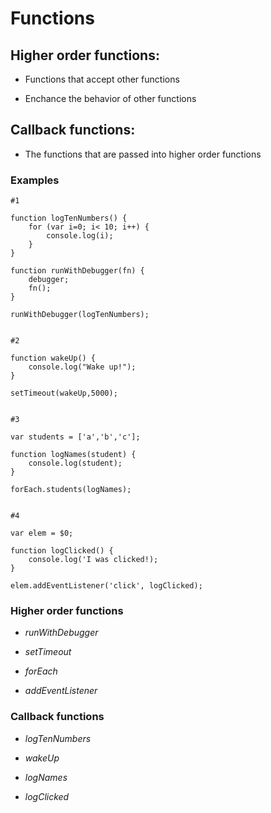# Functions

## Higher order functions:

* Functions that accept other functions

* Enchance the behavior of other functions


## Callback functions:

* The functions that are passed into higher order functions

### Examples


```
#1

function logTenNumbers() {
    for (var i=0; i< 10; i++) {
        console.log(i);
    }
}

function runWithDebugger(fn) {
    debugger;
    fn();
}

runWithDebugger(logTenNumbers);


#2

function wakeUp() {
    console.log("Wake up!");
}

setTimeout(wakeUp,5000);


#3

var students = ['a','b','c'];

function logNames(student) {
    console.log(student);
}

forEach.students(logNames);


#4

var elem = $0;

function logClicked() {
    console.log('I was clicked!);
}

elem.addEventListener('click', logClicked);

```


### Higher order functions

* *runWithDebugger*

* *setTimeout*

* *forEach*

* *addEventListener*

### Callback functions

* *logTenNumbers*

* *wakeUp*

* *logNames*

* *logClicked*






